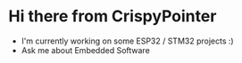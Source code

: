 # Hi there from CrispyPointer

 - I'm currently working on some ESP32 / STM32 projects :)
 - Ask me about Embedded Software 
